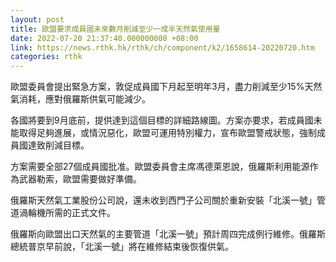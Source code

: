 ```yaml
---
layout: post
title: 歐盟要求成員國未來數月削減至少一成半天然氣使用量
date: 2022-07-20 21:37:40.000000000 +08:00
link: https://news.rthk.hk/rthk/ch/component/k2/1658614-20220720.htm
categories: rthk
---
```


歐盟委員會提出緊急方案，敦促成員國下月起至明年3月，盡力削減至少15%天然氣消耗，應對俄羅斯供氣可能減少。

各國將要到9月底前，提供達到這個目標的詳細路線圖。方案亦要求，若成員國未能取得足夠進展，或情況惡化，歐盟可運用特別權力，宣布歐盟警戒狀態，強制成員國達致削減目標。

方案需要全部27個成員國批准。歐盟委員會主席馮德萊恩說，俄羅斯利用能源作為武器勒索，歐盟需要做好準備。

俄羅斯天然氣工業股份公司說，還未收到西門子公司關於重新安裝「北溪一號」管道渦輪機所需的正式文件。

俄羅斯向歐盟出口天然氣的主要管道「北溪一號」預計周四完成例行維修。俄羅斯總統普京早前說，「北溪一號」將在維修結束後恢復供氣。

